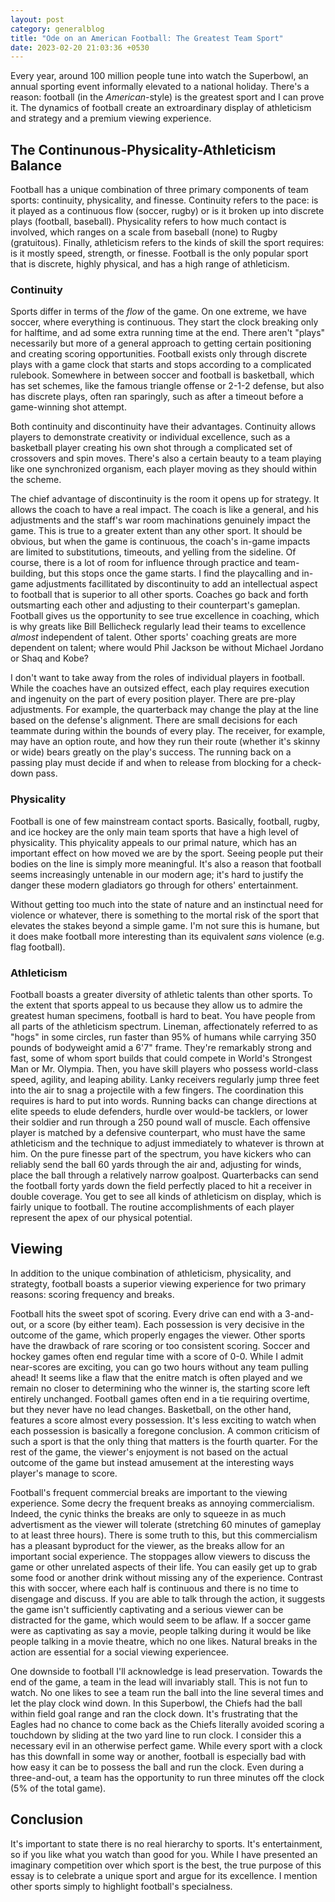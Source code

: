 ```yaml
---
layout: post
category: generalblog
title: "Ode on an American Football: The Greatest Team Sport"
date: 2023-02-20 21:03:36 +0530
---
```


Every year, around 100 million people tune into watch the Superbowl, an annual sporting event informally elevated to a national holiday. There's a reason: football (in the *American*-style) is the greatest sport and I can prove it. The dynamics of football create an extroardinary display of athleticism and strategy and a premium viewing experience.

## The Continunous-Physicality-Athleticism Balance
Football has a unique combination of three primary components of team sports: continuity, physicality, and finesse. Continuity refers to the pace: is it played as a continuous flow (soccer, rugby) or is it broken up into discrete plays (football, baseball). Physicality refers to how much contact is involved, which ranges on a scale from baseball (none) to Rugby (gratuitous). Finally, athleticism refers to the kinds of skill the sport requires: is it mostly speed, strength, or finesse. Football is the only popular sport that is discrete, highly physical, and has a high range of athleticism.

### Continuity
Sports differ in terms of the *flow* of the game. On one extreme, we have soccer, where everything is continuous. They start the clock breaking only for halftime, and ad some extra running time at the end. There aren't "plays" necessarily but more of a general approach to getting certain positioning and creating scoring opportunities. Football exists only through discrete plays with a game clock that starts and stops according to a complicated rulebook. Somewhere in between soccer and football is basketball, which has set schemes, like the famous triangle offense or 2-1-2 defense, but also has discrete plays, often ran sparingly, such as after a timeout before a game-winning shot attempt.

Both continuity and discontinuity have their advantages. Continuity allows players to demonstrate creativity or individual excellence, such as a basketball player creating his own shot through a complicated set of crossovers and spin moves. There's also a certain beauty to a team playing like one synchronized organism, each player moving as they should within the scheme.

The chief advantage of discontinuity is the room it opens up for strategy. It allows the coach to have a real impact. The coach is like a general, and his adjustments and the staff's war room machinations genuinely impact the game. This is true to a greater extent than any other sport. It should be obvious, but when the game is continuous, the coach's in-game impacts are limited to substitutions, timeouts, and yelling from the sideline. Of course, there is a lot of room for influence through practice and team-building, but this stops once the game starts. I find the playcalling and in-game adjustments facillitated by discontinuity to add an intellectual aspect to football that is superior to all other sports. Coaches go back and forth outsmarting each other and adjusting to their counterpart's gameplan. Football gives us the opportunity to see true excellence in coaching, which is why greats like Bill Bellicheck regularly lead their teams to excellence *almost* independent of talent. Other sports' coaching greats are more dependent on talent; where would Phil Jackson be without Michael Jordano or Shaq and Kobe? 

I don't want to take away from the roles of individual players in football. While the coaches have an outsized effect, each play requires execution and ingenuity on the part of every position player. There are pre-play adjustments. For example, the quarterback may change the play at the line based on the defense's alignment. There are small decisions for each teammate during within the bounds of every play. The receiver, for example, may have an option route, and how they run their route (whether it's skinny or wide) bears greatly on the play's success. The running back on a passing play must decide if and when to release from blocking for a check-down pass.


### Physicality
Football is one of few mainstream contact sports. Basically, football, rugby, and ice hockey are the only main team sports that have a high level of physicality. This phyicality appeals to our primal nature, which has an important effect on how moved we are by the sport. Seeing people put their bodies on the line is simply more meaningful. It's also a reason that football seems increasingly untenable in our modern age; it's hard to justify the danger these modern gladiators go through for others' entertainment.

Without getting too much into the state of nature and an instinctual need for violence or whatever, there is something to the mortal risk of the sport that elevates the stakes beyond a simple game. I'm not sure this is humane, but it does make football more interesting than its equivalent *sans* violence (e.g. flag football).

### Athleticism
Football boasts a greater diversity of athletic talents than other sports. To the extent that sports appeal to us because they allow us to admire the greatest human specimens, football is hard to beat. You have people from all parts of the athleticism spectrum. Lineman, affectionately referred to as "hogs" in some circles, run faster than 95% of humans while carrying 350 pounds of bodyweight amid a 6'7" frame. They're remarkably strong and fast, some of whom sport builds that could compete in World's Strongest Man or Mr. Olympia. Then, you have skill players who possess world-class speed, agility, and leaping ability. Lanky receivers regularly jump three feet into the air to snag a projectile with a few fingers. The coordination this requires is hard to put into words. Running backs can change directions at elite speeds to elude defenders, hurdle over would-be tacklers, or lower their soldier and run through a 250 pound wall of muscle. Each offensive player is matched by a defensive counterpart, who must have the same athleticism and the technique to adjust immediately to whatever is thrown at him. On the pure finesse part of the spectrum, you have kickers who can reliably send the ball 60 yards through the air and, adjusting for winds, place the ball through a relatively narrow goalpost. Quarterbacks can send the football forty yards down the field perfectly placed to hit a receiver in double coverage. You get to see all kinds of athleticism on display, which is fairly unique to football. The routine accomplishments of each player represent the apex of our physical potential.


## Viewing
In addition to the unique combination of athleticism, physicality, and strategty, football boasts a superior viewing experience for two primary reasons: scoring frequency and breaks.

Football hits the sweet spot of scoring. Every drive can end with a 3-and-out, or a score (by either team). Each possession is very decisive in the outcome of the game, which properly engages the viewer. Other sports have the drawback of rare scoring or too consistent scoring. Soccer and hockey games often end regular time with a score of 0-0. While I admit near-scores are exciting, you can go two hours without any team pulling ahead! It seems like a flaw that the enitre match is often played and we remain no closer to determining who the winner is, the starting score left entirely unchanged. Football games often end in a tie requiring overtime, but they never have no lead changes. Basketball, on the other hand, features a score almost every possession. It's less exciting to watch when each possession is basically a foregone conclusion. A common criticism of such a sport is that the only thing that matters is the fourth quarter. For the rest of the game, the viewer's enjoyment is not based on the actual outcome of the game but instead amusement at the interesting ways player's manage to score.

Football's frequent commercial breaks are important to the viewing experience. Some decry the frequent breaks as annoying commercialism. Indeed, the cynic thinks the breaks are only to squeeze in as much advertisment as the viewer will tolerate (stretching 60 minutes of gameplay to at least three hours). There is some truth to this, but this commercialism has a pleasant byproduct for the viewer, as the breaks allow for an important social experience. The stoppages allow viewers to discuss the game or other unrelated aspects of their life. You can easily get up to grab some food or another drink without missing any of the experience. Contrast this with soccer, where each half is continuous and there is no time to disengage and discuss. If you are able to talk through the action, it suggests the game isn't sufficiently captivating and a serious viewer can be distracted for the game, which would seem to be aflaw. If a soccer game were as captivating as say a movie, people talking during it would be like people talking in a movie theatre, which no one likes. Natural breaks in the action are essential for a social viewing experiencee.

One downside to football I'll acknowledge is lead preservation. Towards the end of the game, a team in the lead will invariably stall. This is not fun to watch. No one likes to see a team run the ball into the line several times and let the play clock wind down. In this Superbowl, the Chiefs had the ball within field goal range and ran the clock down. It's frustrating that the Eagles had no chance to come back as the Chiefs literally avoided scoring a touchdown by sliding at the two yard line to run  clock. I consider this a necessary evil in an otherwise perfect game. While every sport with a clock has this downfall in some way or another, football is especially bad with how easy it can be to possess the ball and run the clock. Even during a three-and-out, a team has the opportunity to run three minutes off the clock (5% of the total game). 

## Conclusion
It's important to state there is no real hierarchy to sports. It's entertainment, so if you like what you watch than good for you. While I have presented an imaginary competition over which sport is the best, the true purpose of this essay is to celebrate a unique sport and argue for its excellence. I mention other sports simply to  highlight football's specialness.